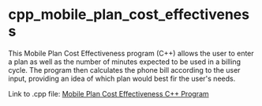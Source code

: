 # cpp_mobile_plan_cost_effectiveness
This Mobile Plan Cost Effectiveness program (C++) allows the user to enter a plan as well as the number of minutes expected to be used in a billing cycle. The program then calculates the phone bill according to the user input, providing an idea of which plan would best fir the user's needs.

Link to .cpp file: <a href="https://github.com/ffm5113/cpp_mobile_plan_cost_effectiveness/blob/main/MobileServicePlanCalc.cpp">Mobile Plan Cost Effectiveness C++ Program</a>
